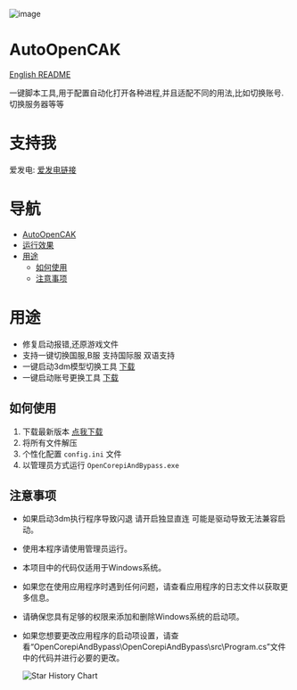 ![image](https://github.com/Micah123321/AutoOpenCAK/assets/76832465/cf8591b4-a373-4e29-8c9c-6cd1a46b14d7)

# AutoOpenCAK

[English README](https://github.com/Micah123321/AutoOpenCAK/blob/main/README-EN.md)

一键脚本工具,用于配置自动化打开各种进程,并且适配不同的用法,比如切换账号.切换服务器等等

# 支持我
爱发电: [爱发电链接](https://afdian.net/a/micah)

# 导航
<!-- TOC -->

* [AutoOpenCAK](#)
* [运行效果](#运行效果)
* [用途](#用途)
  * [如何使用](#如何使用)
  * [注意事项](#注意事项)
    <!-- TOC -->

# 用途

- 修复启动报错,还原游戏文件
- 支持一键切换国服,B服 支持国际服 双语支持
- 一键启动3dm模型切换工具 [下载](https://github.com/Micah123321/AutoOpenCAK/releases/tag/utils)
- 一键启动账号更换工具 [下载](https://github.com/Micah123321/AutoOpenCAK/releases/tag/utils)

## 如何使用

1. 下载最新版本  [点我下载](https://github.com/Micah123321/AutoOpenCAK/releases/latest)
2. 将所有文件解压
3. 个性化配置 `config.ini` 文件
4. 以管理员方式运行 `OpenCorepiAndBypass.exe`

## 注意事项

- 如果启动3dm执行程序导致闪退 请开启独显直连 可能是驱动导致无法兼容启动。

- 使用本程序请使用管理员运行。

- 本项目中的代码仅适用于Windows系统。

- 如果您在使用应用程序时遇到任何问题，请查看应用程序的日志文件以获取更多信息。

- 请确保您具有足够的权限来添加和删除Windows系统的启动项。

- 如果您想要更改应用程序的启动项设置，请查看“OpenCorepiAndBypass\OpenCorepiAndBypass\src\Program.cs”文件中的代码并进行必要的更改。

  ![Star History Chart](https://api.star-history.com/svg?repos=Micah123321/AutoOpenCAK&type=Date)
